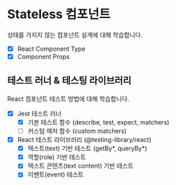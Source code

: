 # Stateless 컴포넌트

상태를 가지지 않는 컴포넌트 설계에 대해 학습합니다.

- [x] React Component Type
- [x] Component Props

## 테스트 러너 & 테스팅 라이브러리

React 컴포넌트 테스트 방법에 대해 학습합니다.

- [x] Jest 테스트 러너
  - [x] 기본 테스트 함수 (describe, test, expect, matchers)
  - [ ] 커스텀 매처 함수 (custom matchers)
- [x] React 테스트 라이브러리 (@testing-library/react)
  - [x] 텍스트(text) 기반 테스트 (getBy*, queryBy*)
  - [x] 역할(role) 기반 테스트
  - [x] 텍스트 콘텐츠(text content) 기반 테스트
  - [x] 이벤트(event) 테스트
